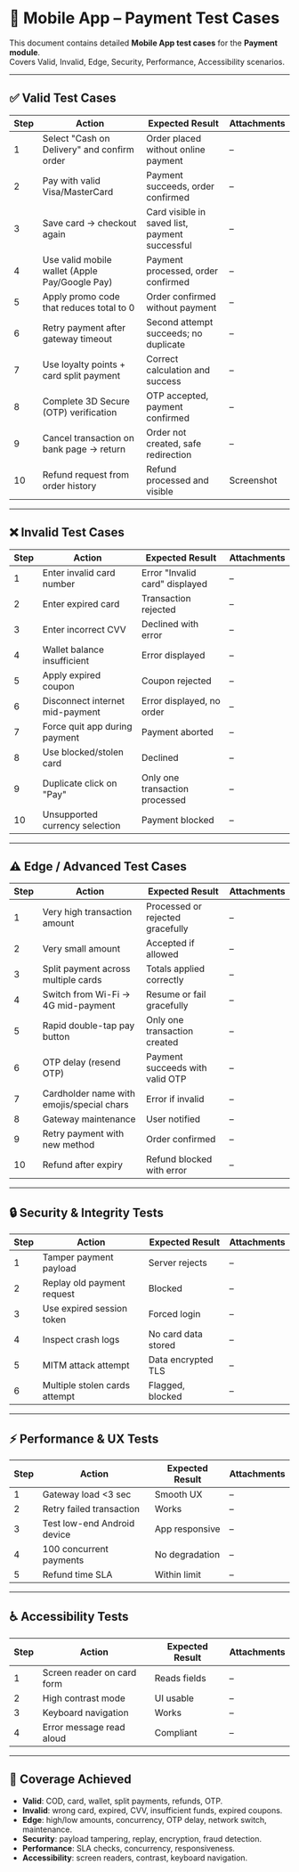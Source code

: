 # 📱 Mobile App – Payment Test Cases

This document contains detailed **Mobile App test cases** for the **Payment module**.  
Covers Valid, Invalid, Edge, Security, Performance, Accessibility scenarios.

---

## ✅ Valid Test Cases

| Step | Action | Expected Result | Attachments |
|------|--------|-----------------|-------------|
| 1 | Select "Cash on Delivery" and confirm order | Order placed without online payment | – |
| 2 | Pay with valid Visa/MasterCard | Payment succeeds, order confirmed | – |
| 3 | Save card → checkout again | Card visible in saved list, payment successful | – |
| 4 | Use valid mobile wallet (Apple Pay/Google Pay) | Payment processed, order confirmed | – |
| 5 | Apply promo code that reduces total to 0 | Order confirmed without payment | – |
| 6 | Retry payment after gateway timeout | Second attempt succeeds; no duplicate | – |
| 7 | Use loyalty points + card split payment | Correct calculation and success | – |
| 8 | Complete 3D Secure (OTP) verification | OTP accepted, payment confirmed | – |
| 9 | Cancel transaction on bank page → return | Order not created, safe redirection | – |
| 10 | Refund request from order history | Refund processed and visible | Screenshot |

---

## ❌ Invalid Test Cases

| Step | Action | Expected Result | Attachments |
|------|--------|-----------------|-------------|
| 1 | Enter invalid card number | Error "Invalid card" displayed | – |
| 2 | Enter expired card | Transaction rejected | – |
| 3 | Enter incorrect CVV | Declined with error | – |
| 4 | Wallet balance insufficient | Error displayed | – |
| 5 | Apply expired coupon | Coupon rejected | – |
| 6 | Disconnect internet mid-payment | Error displayed, no order | – |
| 7 | Force quit app during payment | Payment aborted | – |
| 8 | Use blocked/stolen card | Declined | – |
| 9 | Duplicate click on "Pay" | Only one transaction processed | – |
| 10 | Unsupported currency selection | Payment blocked | – |

---

## ⚠️ Edge / Advanced Test Cases

| Step | Action | Expected Result | Attachments |
|------|--------|-----------------|-------------|
| 1 | Very high transaction amount | Processed or rejected gracefully | – |
| 2 | Very small amount | Accepted if allowed | – |
| 3 | Split payment across multiple cards | Totals applied correctly | – |
| 4 | Switch from Wi-Fi → 4G mid-payment | Resume or fail gracefully | – |
| 5 | Rapid double-tap pay button | Only one transaction created | – |
| 6 | OTP delay (resend OTP) | Payment succeeds with valid OTP | – |
| 7 | Cardholder name with emojis/special chars | Error if invalid | – |
| 8 | Gateway maintenance | User notified | – |
| 9 | Retry payment with new method | Order confirmed | – |
| 10 | Refund after expiry | Refund blocked with error | – |

---

## 🔒 Security & Integrity Tests

| Step | Action | Expected Result | Attachments |
|------|--------|-----------------|-------------|
| 1 | Tamper payment payload | Server rejects | – |
| 2 | Replay old payment request | Blocked | – |
| 3 | Use expired session token | Forced login | – |
| 4 | Inspect crash logs | No card data stored | – |
| 5 | MITM attack attempt | Data encrypted TLS | – |
| 6 | Multiple stolen cards attempt | Flagged, blocked | – |

---

## ⚡ Performance & UX Tests

| Step | Action | Expected Result | Attachments |
|------|--------|-----------------|-------------|
| 1 | Gateway load <3 sec | Smooth UX | – |
| 2 | Retry failed transaction | Works | – |
| 3 | Test low-end Android device | App responsive | – |
| 4 | 100 concurrent payments | No degradation | – |
| 5 | Refund time SLA | Within limit | – |

---

## ♿ Accessibility Tests

| Step | Action | Expected Result | Attachments |
|------|--------|-----------------|-------------|
| 1 | Screen reader on card form | Reads fields | – |
| 2 | High contrast mode | UI usable | – |
| 3 | Keyboard navigation | Works | – |
| 4 | Error message read aloud | Compliant | – |

---

## 📌 Coverage Achieved

- **Valid**: COD, card, wallet, split payments, refunds, OTP.  
- **Invalid**: wrong card, expired, CVV, insufficient funds, expired coupons.  
- **Edge**: high/low amounts, concurrency, OTP delay, network switch, maintenance.  
- **Security**: payload tampering, replay, encryption, fraud detection.  
- **Performance**: SLA checks, concurrency, responsiveness.  
- **Accessibility**: screen readers, contrast, keyboard navigation.  
